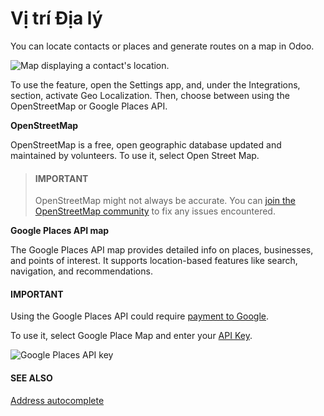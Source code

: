 # Vị trí Địa lý

You can locate contacts or places and generate routes on a map in Odoo.

![Map displaying a contact's location.](applications/general/integrations/geolocation/contacts.png)

To use the feature, open the Settings app, and, under the Integrations,
section, activate Geo Localization. Then, choose between using the OpenStreetMap or
Google Places API.

**OpenStreetMap**

OpenStreetMap is a free, open geographic database updated and maintained by volunteers. To use it,
select Open Street Map.

> #### IMPORTANT
> OpenStreetMap might not always be accurate. You can [join the OpenStreetMap community](https://www.openstreetmap.org/fixthemap) to fix any issues encountered.

**Google Places API map**

The Google Places API map provides detailed info on places, businesses, and points of interest. It
supports location-based features like search, navigation, and recommendations.

#### IMPORTANT
Using the Google Places API could require [payment to Google](https://mapsplatform.google.com/pricing/).

To use it, select Google Place Map and enter your [API Key](../../websites/website/configuration/address_autocomplete.md#address-autocomplete-generate-api-key).

![Google Places API key](applications/general/integrations/geolocation/google-places-api-key.png)

#### SEE ALSO
[Address autocomplete](../../websites/website/configuration/address_autocomplete.md)
